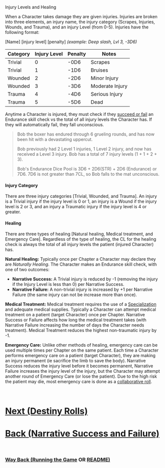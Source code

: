 Injury Levels and Healing

When a Character takes damage they are given injuries.  Injuries are broken into three elements, an injury name, the injury category (Scrapes, Injuries, Wounds, and Trauma), and an injury Level (from 0-5).  Injuries have the following format:

[Name]  [injury level]  [penalty] *(example: Deep slash, Lvl 3, -3D6)*

| **Category** | **Injury Level** | **Penalty** | **Notes**       |
| ------------ | ---------------- | ----------- | --------------- |
| Trivial      | 0                | -0D6        | Scrapes         |
| Trivial      | 1                | -1D6        | Bruises         |
| Wounded      | 2                | -2D6        | Minor Injury    |
| Wounded      | 3                | -3D6        | Moderate Injury |
| Trauma       | 4                | -4D6        | Serious Injury  |
| Trauma       | 5                | -5D6        | Dead            |

Anytime a Character is injured, they must check if they [succeed or fail](<Success Failure.md>) an Endurance skill check vs the total of all injury levels the Character has.  If they will automatically fail, they fall unconscious.

> Bob the boxer has endured through 6 grueling rounds, and has now been hit with a devastating uppercut.
> 
> Bob previously had 2 Level 1 injuries, 1 Level 2 injury, and now has received a Level 3 injury.  Bob has a total of 7 injury levels (1 + 1 + 2 + 3).
> 
> Bob's Endurance Dice Pool is 3D6 + 2D6(STR) + 2D6 (Endurance) or 7D6.  7D6 is not greater than 7CL, so Bob falls to the mat unconscious.

#### Injury Category

There are three injury categories [Trivial, Wounded, and Trauma].  An injury is a Trivial injury if the injury level is 0 or 1, an injury is a Wound if the injury level is 2 or 3, and an injury a Traumatic injury if the injury level is 4 or greater.

#### Healing

There are three types of healing [Natural healing, Medical treatment, and Emergency Care].  Regardless of the type of healing, the CL for the healing check is always the total of all injury levels the patient (injured Character) has.  

**Natural Healing:** Typically once per Chapter a Character may declare they are *Naturally Healing*.  The Character makes an Endurance skill check, with one of two outcomes:

* **Narrative Success:** A Trivial injury is reduced by -1 (removing the injury if the Injury Level is less than 0) per Narrative Success.
* **Narrative Failure:** A non-trivial injury is increased by +1 per Narrative Failure (the same injury can not be increase more than once).

**Medical Treatment:** Medical treatment requires the use of a [Specialization](<../Playing the Game/Skills.md>) and adequate medical supplies.  Typically a Character can attempt medical treatment on a patient (target Character) once per Chapter.  Narrative Success or Failure affects how long the medical treatment takes (with Narrative Failure increasing the number of days the Character needs treatment).  Medical Treatment reduces the highest non-traumatic injury by -1.

**Emergency Care:** Unlike other methods of healing, emergency care can be used multiple times per Chapter on the same patient.  Each time a Character performs emergency care on a patient (target Character), they are making an injury permanent (ie sacrifice the limb to save the body).  Narrative Success reduces the injury level before it becomes permanent, Narrative Failure increases the injury level of the injury, but the Character may attempt another round of Emergency Care (or lose the patient).  Due to the high risk the patient may die, most emergency care is done as a [collaborative roll](<../Playing the Game/Assists and Collaborations.md>).

$~~~$

# [Next (Destiny Rolls)](<Destiny Rolls.md>) 
# [Back (Narrative Success and Failure)](<Success Failure.md>) 

$~~~$

### [Way Back (Running the Game](<Running the Game - MOC.md>) OR [README)](<../README.md>) 